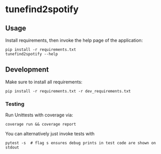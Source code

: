# tunefind2spotify

## Usage
Install requirements, then invoke the help page of the application:

```shell script
pip install -r requirements.txt
tunefind2spotify --help
```

## Development

Make sure to install all requirements:
```shell script
pip install -r requirements.txt -r dev_requirements.txt
```

### Testing

Run Unittests with coverage via:

```shell script
coverage run && coverage report
```

You can alternatively just invoke tests with
```shell script
pytest -s  # flag s ensures debug prints in test code are shown on stdout
```